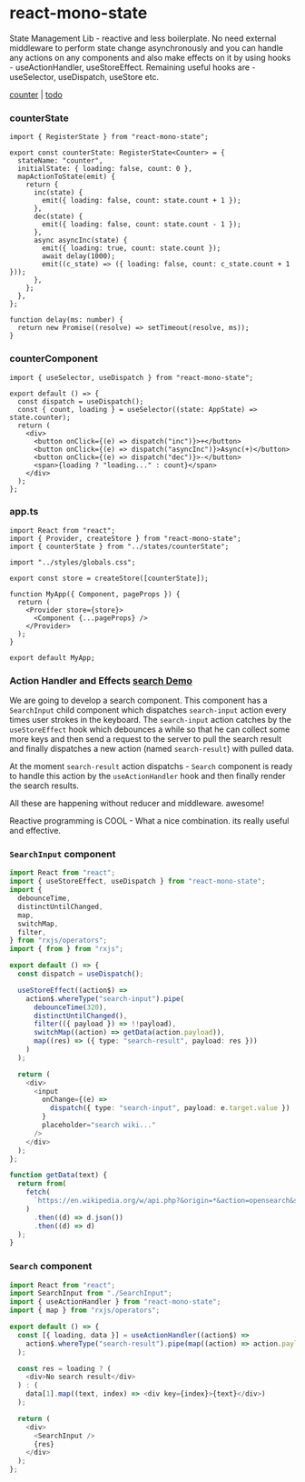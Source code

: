 # react-mono-state

State Management Lib - reactive and less boilerplate. No need external middleware to perform state change asynchronously and you can handle any actions on any components and also make effects on it by using hooks - useActionHandler, useStoreEffect. Remaining useful hooks are - useSelector, useDispatch, useStore etc.

[counter](https://stackblitz.com/edit/react-mono-state?file=index.tsx) | [todo](https://stackblitz.com/edit/react-todo-mono?file=index.tsx)

### counterState

```tsx
import { RegisterState } from "react-mono-state";

export const counterState: RegisterState<Counter> = {
  stateName: "counter",
  initialState: { loading: false, count: 0 },
  mapActionToState(emit) {
    return {
      inc(state) {
        emit({ loading: false, count: state.count + 1 });
      },
      dec(state) {
        emit({ loading: false, count: state.count - 1 });
      },
      async asyncInc(state) {
        emit({ loading: true, count: state.count });
        await delay(1000);
        emit((c_state) => ({ loading: false, count: c_state.count + 1 }));
      },
    };
  },
};

function delay(ms: number) {
  return new Promise((resolve) => setTimeout(resolve, ms));
}
```

### counterComponent

```tsx
import { useSelector, useDispatch } from "react-mono-state";

export default () => {
  const dispatch = useDispatch();
  const { count, loading } = useSelector((state: AppState) => state.counter);
  return (
    <div>
      <button onClick={(e) => dispatch("inc")}>+</button>
      <button onClick={(e) => dispatch("asyncInc")}>Async(+)</button>
      <button onClick={(e) => dispatch("dec")}>-</button>
      <span>{loading ? "loading..." : count}</span>
    </div>
  );
};
```

### app.ts

```tsx
import React from "react";
import { Provider, createStore } from "react-mono-state";
import { counterState } from "../states/counterState";

import "../styles/globals.css";

export const store = createStore([counterState]);

function MyApp({ Component, pageProps }) {
  return (
    <Provider store={store}>
      <Component {...pageProps} />
    </Provider>
  );
}

export default MyApp;
```

### Action Handler and Effects [search Demo](https://stackblitz.com/edit/react-mono-search?file=Search.tsx)

We are going to develop a search component. This component has a `SearchInput` child component which dispatches `search-input` action every times user strokes in the keyboard. The `search-input` action catches by the `useStoreEffect` hook which debounces a while so that he can collect some more keys and then send a request to the server to pull the search result and finally dispatches a new action (named `search-result`) with pulled data.

At the moment `search-result` action dispatchs - `Search` component is ready to handle this action by the `useActionHandler` hook and then finally render the search results.

All these are happening without reducer and middleware. awesome!

Reactive programming is COOL - What a nice combination. its really useful and effective.

### `SearchInput` component

```ts
import React from "react";
import { useStoreEffect, useDispatch } from "react-mono-state";
import {
  debounceTime,
  distinctUntilChanged,
  map,
  switchMap,
  filter,
} from "rxjs/operators";
import { from } from "rxjs";

export default () => {
  const dispatch = useDispatch();

  useStoreEffect((action$) =>
    action$.whereType("search-input").pipe(
      debounceTime(320),
      distinctUntilChanged(),
      filter(({ payload }) => !!payload),
      switchMap((action) => getData(action.payload)),
      map((res) => ({ type: "search-result", payload: res }))
    )
  );

  return (
    <div>
      <input
        onChange={(e) =>
          dispatch({ type: "search-input", payload: e.target.value })
        }
        placeholder="search wiki..."
      />
    </div>
  );
};

function getData(text) {
  return from(
    fetch(
      `https://en.wikipedia.org/w/api.php?&origin=*&action=opensearch&search=${text}&limit=5`
    )
      .then((d) => d.json())
      .then((d) => d)
  );
}
```

### `Search` component

```ts
import React from "react";
import SearchInput from "./SearchInput";
import { useActionHandler } from "react-mono-state";
import { map } from "rxjs/operators";

export default () => {
  const [{ loading, data }] = useActionHandler((action$) =>
    action$.whereType("search-result").pipe(map((action) => action.payload))
  );

  const res = loading ? (
    <div>No search result</div>
  ) : (
    data[1].map((text, index) => <div key={index}>{text}</div>)
  );

  return (
    <div>
      <SearchInput />
      {res}
    </div>
  );
};
```

